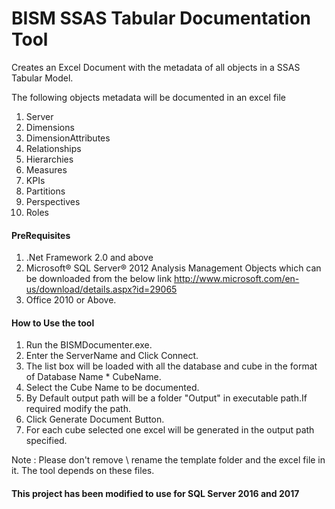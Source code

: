 # BISM SSAS Tabular Documentation Tool
 Creates an Excel Document with the metadata of all objects in a SSAS Tabular Model.

 The following objects metadata will be documented in an excel file

 1) Server
 2) Dimensions
 3) DimensionAttributes
 4) Relationships
 5) Hierarchies
 6) Measures
 7) KPIs
 8) Partitions
 9) Perspectives
 10) Roles

#### PreRequisites

1. .Net Framework 2.0 and above
 2. Microsoft® SQL Server® 2012 Analysis Management Objects which can be downloaded from the below link http://www.microsoft.com/en-us/download/details.aspx?id=29065
 3. Office 2010 or Above.

 #### How to Use the tool

1. Run the BISMDocumenter.exe.
2. Enter the ServerName and Click Connect.
3. The list box will be loaded with all the database and cube in the format of Database Name * CubeName.
4. Select the Cube Name to be documented.
5. By Default output path will be a folder "Output" in executable path.If required modify the path.
6. Click Generate Document Button.
7. For each cube selected one excel will be generated in the output path specified.


 Note : Please don't remove \ rename the template folder and the excel file in it. The tool depends on these files.
 
 #### This project has been modified to use for SQL Server 2016 and 2017
